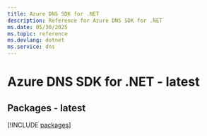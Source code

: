 ```yaml
---
title: Azure DNS SDK for .NET
description: Reference for Azure DNS SDK for .NET
ms.date: 05/30/2025
ms.topic: reference
ms.devlang: dotnet
ms.service: dns
---
```

# Azure DNS SDK for .NET - latest
## Packages - latest
[!INCLUDE [packages](dns-index.md)]